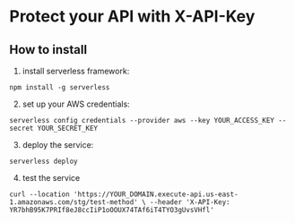 # Protect your API with X-API-Key

## How to install

1. install serverless framework:

`npm install -g serverless`

2. set up your AWS credentials:

`serverless config credentials --provider aws --key YOUR_ACCESS_KEY --secret YOUR_SECRET_KEY`

3. deploy the service:

`serverless deploy`

4. test the service

`curl --location 'https://YOUR_DOMAIN.execute-api.us-east-1.amazonaws.com/stg/test-method' \
--header 'X-API-Key: YR7bhB95K7PRIf8eJ8ccIiP1oOOUX74TAf6iT4TYO3gUvsVHfl'`